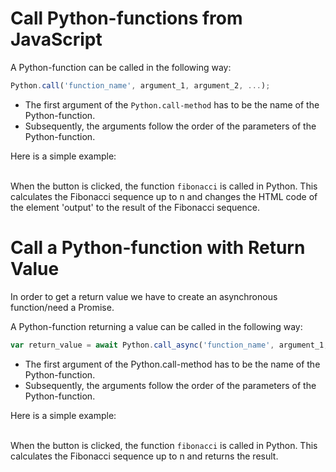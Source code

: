 # Call Python-functions from JavaScript
A Python-function can be called in the following way:
```javascript
Python.call('function_name', argument_1, argument_2, ...);
```
* The first argument of the ```Python.call-method``` has to be the name of the Python-function.
* Subsequently, the arguments follow the order of the parameters of the Python-function.

Here is a simple example:
<example-box path="docs/JavaScript_interoperability/Call_Python_from_JavaScript/examples/call_python" file="index.html"></example-box><br>
<example-box path="docs/JavaScript_interoperability/Call_Python_from_JavaScript/examples/call_python" file="example.py"></example-box><br>

When the button is clicked, the function ``fibonacci`` is called in Python. This calculates the Fibonacci sequence up to n and changes the HTML code of the element 'output' to the result of the Fibonacci sequence.


# Call a Python-function with Return Value
In order to get a return value we have to create an asynchronous function/need a Promise.

A Python-function returning a value can be called in the following way:
```javascript
var return_value = await Python.call_async('function_name', argument_1, argument_2, ...);
```
* The first argument of the Python.call-method has to be the name of the Python-function.
* Subsequently, the arguments follow the order of the parameters of the Python-function.

Here is a simple example:
<example-box path="docs/JavaScript_interoperability/Call_Python_from_JavaScript/examples/call_python_async" file="index.html"></example-box><br>
<example-box path="docs/JavaScript_interoperability/Call_Python_from_JavaScript/examples/call_python_async" file="example.py"></example-box><br>

When the button is clicked, the function ``fibonacci`` is called in Python. This calculates the Fibonacci sequence up to n and returns the result.
